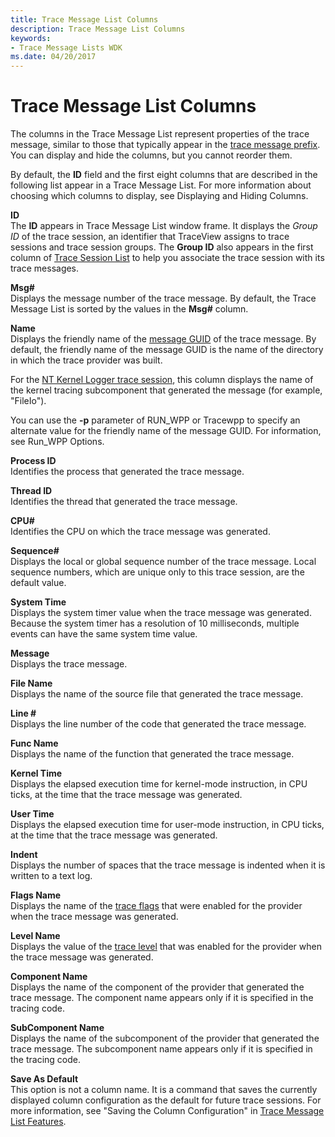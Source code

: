 ```yaml
---
title: Trace Message List Columns
description: Trace Message List Columns
keywords:
- Trace Message Lists WDK
ms.date: 04/20/2017
---
```


# Trace Message List Columns


The columns in the Trace Message List represent properties of the trace message, similar to those that typically appear in the [trace message prefix](trace-message-prefix.md). You can display and hide the columns, but you cannot reorder them.

By default, the **ID** field and the first eight columns that are described in the following list appear in a Trace Message List. For more information about choosing which columns to display, see Displaying and Hiding Columns.

<span id="ID"></span><span id="id"></span>**ID**  
The **ID** appears in Trace Message List window frame. It displays the *Group ID* of the trace session, an identifier that TraceView assigns to trace sessions and trace session groups. The **Group ID** also appears in the first column of [Trace Session List](trace-session-list.md) to help you associate the trace session with its trace messages.

<span id="Msg_"></span><span id="msg_"></span><span id="MSG_"></span>**Msg\#**  
Displays the message number of the trace message. By default, the Trace Message List is sorted by the values in the **Msg\#** column.

<span id="Name"></span><span id="name"></span><span id="NAME"></span>**Name**  
Displays the friendly name of the [message GUID](message-guid.md) of the trace message. By default, the friendly name of the message GUID is the name of the directory in which the trace provider was built.

For the [NT Kernel Logger trace session](nt-kernel-logger-trace-session.md), this column displays the name of the kernel tracing subcomponent that generated the message (for example, "FileIo").

You can use the **-p** parameter of RUN\_WPP or Tracewpp to specify an alternate value for the friendly name of the message GUID. For information, see Run\_WPP Options.

<span id="Process_ID"></span><span id="process_id"></span><span id="PROCESS_ID"></span>**Process ID**  
Identifies the process that generated the trace message.

<span id="Thread_ID"></span><span id="thread_id"></span><span id="THREAD_ID"></span>**Thread ID**  
Identifies the thread that generated the trace message.

<span id="CPU_"></span><span id="cpu_"></span>**CPU\#**  
Identifies the CPU on which the trace message was generated.

<span id="Sequence_"></span><span id="sequence_"></span><span id="SEQUENCE_"></span>**Sequence\#**  
Displays the local or global sequence number of the trace message. Local sequence numbers, which are unique only to this trace session, are the default value.

<span id="System_Time"></span><span id="system_time"></span><span id="SYSTEM_TIME"></span>**System Time**  
Displays the system timer value when the trace message was generated. Because the system timer has a resolution of 10 milliseconds, multiple events can have the same system time value.

<span id="Message"></span><span id="message"></span><span id="MESSAGE"></span>**Message**  
Displays the trace message.

<span id="File_Name"></span><span id="file_name"></span><span id="FILE_NAME"></span>**File Name**  
Displays the name of the source file that generated the trace message.

<span id="Line__"></span><span id="line__"></span><span id="LINE__"></span>**Line \#**  
Displays the line number of the code that generated the trace message.

<span id="Func_Name"></span><span id="func_name"></span><span id="FUNC_NAME"></span>**Func Name**  
Displays the name of the function that generated the trace message.

<span id="Kernel_Time"></span><span id="kernel_time"></span><span id="KERNEL_TIME"></span>**Kernel Time**  
Displays the elapsed execution time for kernel-mode instruction, in CPU ticks, at the time that the trace message was generated.

<span id="User_Time"></span><span id="user_time"></span><span id="USER_TIME"></span>**User Time**  
Displays the elapsed execution time for user-mode instruction, in CPU ticks, at the time that the trace message was generated.

<span id="Indent"></span><span id="indent"></span><span id="INDENT"></span>**Indent**  
Displays the number of spaces that the trace message is indented when it is written to a text log.

<span id="Flags_Name"></span><span id="flags_name"></span><span id="FLAGS_NAME"></span>**Flags Name**  
Displays the name of the [trace flags](trace-flags.md) that were enabled for the provider when the trace message was generated.

<span id="Level_Name"></span><span id="level_name"></span><span id="LEVEL_NAME"></span>**Level Name**  
Displays the value of the [trace level](trace-level.md) that was enabled for the provider when the trace message was generated.

<span id="Component_Name"></span><span id="component_name"></span><span id="COMPONENT_NAME"></span>**Component Name**  
Displays the name of the component of the provider that generated the trace message. The component name appears only if it is specified in the tracing code.

<span id="SubComponent_Name"></span><span id="subcomponent_name"></span><span id="SUBCOMPONENT_NAME"></span>**SubComponent Name**  
Displays the name of the subcomponent of the provider that generated the trace message. The subcomponent name appears only if it is specified in the tracing code.

<span id="Save_As_Default"></span><span id="save_as_default"></span><span id="SAVE_AS_DEFAULT"></span>**Save As Default**  
This option is not a column name. It is a command that saves the currently displayed column configuration as the default for future trace sessions. For more information, see "Saving the Column Configuration" in [Trace Message List Features](trace-message-list-features.md).

